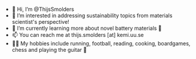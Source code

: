 - 👋 Hi, I’m @ThijsSmolders
- 👀 I’m interested in addressing sustainability topics from materials scientist's perspective!
- 🌱 I’m currently learning more about novel battery materials 🔋
- 📫 You can reach me at thijs.smolders [at] kemi.uu.se 
- 🏃‍♂️ My hobbies include running, football, reading, cooking, boardgames, chess and playing the guitar 🎸

<!---
ThijsSmolders/ThijsSmolders is a ✨ special ✨ repository because its `README.md` (this file) appears on your GitHub profile.
You can click the Preview link to take a look at your changes.
--->
